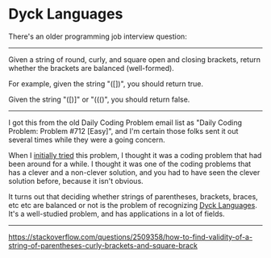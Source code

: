 # Dyck Languages

There's an older programming job interview question:

---

Given a string of round, curly, and square open and closing brackets,
return whether the brackets are balanced (well-formed).

For example, given the string "([])[](\{\})", you should return true.

Given the string "([)]" or "((()", you should return false.

---

I got this from the old Daily Coding Problem
email list as "Daily Coding Problem: Problem #712 [Easy]",
and I'm certain those folks sent it out several times
while they were a going concern.

When I [initially tried](https://github.com/bediger4000/balanced-parens)
this problem, I thought it was a coding problem that had been around for a while.
I thought it was one of the coding problems that has a clever and a non-clever
solution, and you had to have seen the clever solution before,
because it isn't obvious.

It turns out that deciding whether strings of parentheses, brackets, braces, etc etc
are balanced or not is the problem of recognizing [Dyck Languages](https://en.wikipedia.org/wiki/Dyck_language).
It's a well-studied problem, and has applications in a lot of fields.

---

https://stackoverflow.com/questions/2509358/how-to-find-validity-of-a-string-of-parentheses-curly-brackets-and-square-brack
